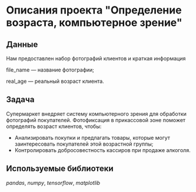 # Описания проекта "Определение возраста, компьютерное зрение"


## Данные

Нам предоставлен набор фотографий клиентов и краткая информация

file_name — название фотографии;

real_age — реальный возраст клиента.

## Задача

Супермаркет внедряет систему компьютерного зрения для обработки фотографий покупателей. Фотофиксация в прикассовой зоне поможет определять возраст клиентов, чтобы:
 - Анализировать покупки и предлагать товары, которые могут заинтересовать покупателей этой возрастной группы;
 - Контролировать добросовестность кассиров при продаже алкоголя.

## Используемые библиотеки
*pandas*, *numpy*, *tensorflow*, *matplotlib*
